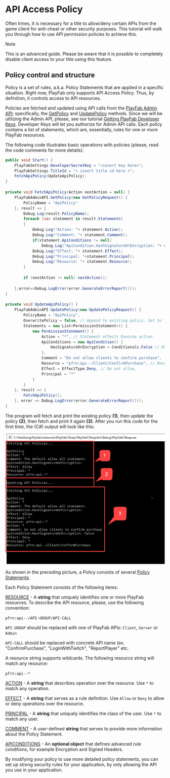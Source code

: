 # API Access Policy

Often times, it is necessary for a title to allow/deny certain APIs from the game client for anti-cheat or other security purposes. This tutorial will walk you through how to use API permission policies to achieve this.

> [!NOTE]
> This is an advanced guide. Please be aware that it is possible to completely disable client access to your title using this feature.

## Policy control and structure

Policy is a set of rules, a.k.a. Policy Statements that are applied in a specific situation. Right now, PlayFab only supports API Access Policy. Thus, by definition, it controls access to API resources.

Policies are fetched and updated using API calls from the [PlayFab Admin API](https://api.playfab.com/documentation/admin); specifically, the [GetPolicy](https://api.playfab.com/documentation/admin/method/GetPolicy) and [UpdatePolicy](https://api.playfab.com/documentation/admin/method/UpdatePolicy) methods. Since we will be utilizing the Admin API, please, see our tutorial [Getting PlayFab Developer Keys](../dev-test-live/getting-playfab-developer-keys.md). Developer Keys will let you authorize for Admin API calls. Each policy contains a list of statements, which are, essentially, rules for one or more PlayFab resources. 

The following code illustrates basic operations with policies (please, read the code comments for more details):

```csharp
public void Start() {
    PlayFabSettings.DeveloperSecretKey = "<insert key here>";
    PlayFabSettings.TitleId = "< insert title id here >";
    FetchApiPolicy(UpdateApiPolicy);
}

private void FetchApiPolicy(Action nextAction = null) {
    PlayFabAdminAPI.GetPolicy(new GetPolicyRequest() {
        PolicyName = "ApiPolicy"
    }, result => {
        Debug.Log(result.PolicyName);
        foreach (var statement in result.Statements)
        {
            Debug.Log("Action: "+ statement.Action);
            Debug.Log("Comment: "+ statement.Comment);
            if(statement.ApiConditions != null)
                Debug.Log("ApiCondition.HashSignatureOrEncryption: "+ statement.ApiConditions.HasSignatureOrEncryption);
            Debug.Log("Effect: "+ statement.Effect);
            Debug.Log("Principal: "+statement.Principal);
            Debug.Log("Resource: "+ statement.Resource);
        }

        if (nextAction != null) nextAction();

    },error=>Debug.LogError(error.GenerateErrorReport()));
}

private void UpdateApiPolicy() {
    PlayFabAdminAPI.UpdatePolicy(new UpdatePolicyRequest() {
        PolicyName = "ApiPolicy",
        OverwritePolicy = false, // Append to existing policy. Set to True, to overwrite.
        Statements = new List<PermissionStatement>() {
            new PermissionStatement() {
                Action = "*", // Statement effects Execute action
                ApiConditions = new ApiCondition() {
                    HasSignatureOrEncryption = Conditionals.False // Require no RSA encrypted payload or signed headers
                },
                Comment = "Do not allow clients to confirm purchase",
                Resource = "pfrn:api--/Client/ConfirmPurchase", // Resource name
                Effect = EffectType.Deny, // Do not allow,
                Principal = "*"
            }
        }
    }, result => {
        FetchApiPolicy();
    }, error => Debug.LogError(error.GenerateErrorReport()));
}
```

The program will fetch and print the existing policy **(1)**, then update the policy **(2)**, then fetch and print it again **(3)**. After you run this code for the first time, the (C#) output will look like this:

![Game Manager - Admin API - Get-Update Policy - C# Output](media/tutorials/game-manager-admin-api-get-update-policy-csharp-output.png)  

As shown in the preceding picture, a Policy consists of several [Policy Statements](https://api.playfab.com/documentation/Admin/datatype/PlayFab.Admin.Models/PlayFab.Admin.Models.PermissionStatement).

Each Policy Statement consists of the following items:

[RESOURCE](https://api.playfab.com/documentation/Admin/datatype/PlayFab.Admin.Models/PlayFab.Admin.Models.PermissionStatement) - A **string** that uniquely identifies one or more PlayFab resources. To describe the API resource, please, use the following convention:

  `pfrn:api--/API-GROUP/API-CALL`

  `API-GROUP` should be replaced with one of PlayFab APIs: `Client`, `Server` or `Admin`

  `API-CALL` should be replaced with concrete API name (ex. "ConfirmPurchase", "LoginWithTwitch", "ReportPlayer" etc.

  A resource string supports wildcards. The following resource string will match any resource:

  `pfrn:api--*`

[ACTION](https://api.playfab.com/documentation/Admin/datatype/PlayFab.Admin.Models/PlayFab.Admin.Models.PermissionStatement) - A **string** that describes operation over the resource. Use `*` to match any operation.

[EFFECT](https://api.playfab.com/documentation/Admin/datatype/PlayFab.Admin.Models/PlayFab.Admin.Models.PermissionStatement) - A **string** that serves as a rule definition. Use `Allow` or `Deny` to allow or deny operations over the resource.

[PRINCIPAL](https://api.playfab.com/documentation/Admin/datatype/PlayFab.Admin.Models/PlayFab.Admin.Models.PermissionStatement) - A **string** that uniquely identifies the class of the user. Use `*` to match any user.

[COMMENT](https://api.playfab.com/documentation/Admin/datatype/PlayFab.Admin.Models/PlayFab.Admin.Models.PermissionStatement) - A user-defined **string** that serves to provide more information about the Policy Statement.

[APICONDITIONS](https://api.playfab.com/documentation/Admin/datatype/PlayFab.Admin.Models/PlayFab.Admin.Models.PermissionStatement) - An **optional object** that defines advanced rule conditions, for example Encryption and Signed Headers.

By modifying your policy to use more detailed policy statements, you can set up strong security rules for your application, by only allowing the API you use in your application.
